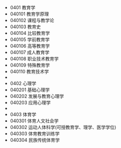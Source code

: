 * 0401 教育学
* 040101 教育学原理
* 040102 课程与教学论
* 040103 教育史
* 040104 比较教育学
* 040105 学前教育学
* 040106 高等教育学
* 040107 成人教育学
* 040108 职业技术教育学
* 040109 特殊教育学
* 040110 教育技术学
* 
* 0402 心理学
* 040201 基础心理学
* 040202 发展与教育心理学
* 040203 应用心理学
* 
* 0403 体育学
* 040301 体育人文社会学
* 040302 运动人体科学(可授教育学、理学、医学学位)
* 040303 体育教育训练学
* 040304 民族传统体育学
